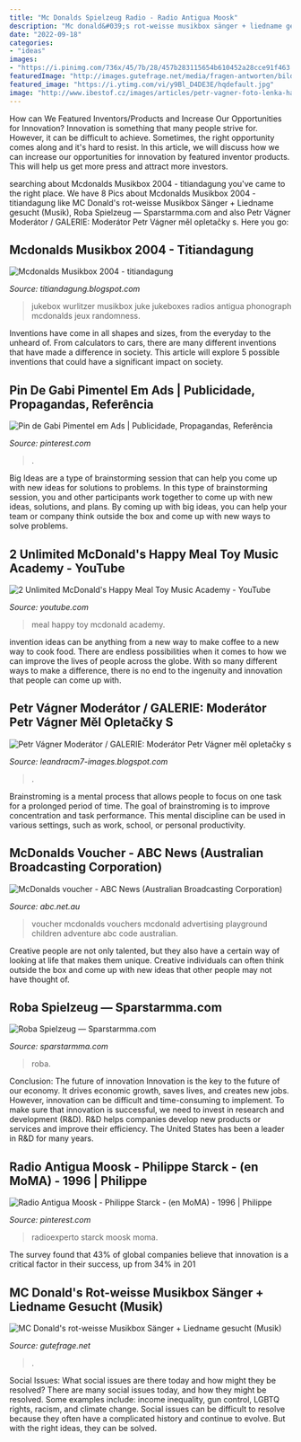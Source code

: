 ```yaml
---
title: "Mc Donalds Spielzeug Radio - Radio Antigua Moosk"
description: "Mc donald&#039;s rot-weisse musikbox sänger + liedname gesucht (musik)"
date: "2022-09-18"
categories:
- "ideas"
images:
- "https://i.pinimg.com/736x/45/7b/28/457b283115654b610452a28cce91f463.jpg"
featuredImage: "http://images.gutefrage.net/media/fragen-antworten/bilder/66801358/0_big.jpg"
featured_image: "https://i.ytimg.com/vi/y9Bl_D4DE3E/hqdefault.jpg"
image: "http://www.ibestof.cz/images/articles/petr-vagner-foto-lenka-hatasova12.jpg"
---
```



How can We Featured Inventors/Products and Increase Our Opportunities for Innovation?
Innovation is something that many people strive for. However, it can be difficult to achieve. Sometimes, the right opportunity comes along and it's hard to resist. In this article, we will discuss how we can increase our opportunities for innovation by featured inventor products. This will help us get more press and attract more investors.

	

		
searching about Mcdonalds Musikbox 2004 - titiandagung you've came to the right place. We have 8 Pics about Mcdonalds Musikbox 2004 - titiandagung like MC Donald&#039;s rot-weisse Musikbox Sänger + Liedname gesucht (Musik), Roba Spielzeug — Sparstarmma.com and also Petr Vágner Moderátor / GALERIE: Moderátor Petr Vágner měl opletačky s. Here you go:
		
    
## Mcdonalds Musikbox 2004 - Titiandagung

<img loading=lazy src="https://i.pinimg.com/originals/16/fc/22/16fc226f9ba79960523d1b93d8d17009.jpg" onerror="this.onerror=null;this.src='https://tse4.mm.bing.net/th?id=OIP.Av5S5kDGK7tpi_aQqF2ipwAAAA&amp;pid=15.1';" alt="Mcdonalds Musikbox 2004 - titiandagung">

_Source: titiandagung.blogspot.com_

>jukebox wurlitzer musikbox juke jukeboxes radios antigua phonograph mcdonalds jeux randomness. 

	

Inventions have come in all shapes and sizes, from the everyday to the unheard of. From calculators to cars, there are many different inventions that have made a difference in society. This article will explore 5 possible inventions that could have a significant impact on society.

    
## Pin De Gabi Pimentel Em Ads | Publicidade, Propagandas, Referência

<img loading=lazy src="https://i.pinimg.com/736x/45/7b/28/457b283115654b610452a28cce91f463.jpg" onerror="this.onerror=null;this.src='https://tse4.mm.bing.net/th?id=OIP.4BK7D7Rxktzu-o2rwEwYjwHaKb&amp;pid=15.1';" alt="Pin de Gabi Pimentel em Ads | Publicidade, Propagandas, Referência">

_Source: pinterest.com_

>. 

	

Big Ideas are a type of brainstorming session that can help you come up with new ideas for solutions to problems. In this type of brainstorming session, you and other participants work together to come up with new ideas, solutions, and plans. By coming up with big ideas, you can help your team or company think outside the box and come up with new ways to solve problems.

    
## 2 Unlimited McDonald&#039;s Happy Meal Toy Music Academy - YouTube

<img loading=lazy src="https://i.ytimg.com/vi/y9Bl_D4DE3E/hqdefault.jpg" onerror="this.onerror=null;this.src='https://tse4.mm.bing.net/th?id=OIP.Twg3oP0hW1dKs5YprpprxQHaFj&amp;pid=15.1';" alt="2 Unlimited McDonald&#039;s Happy Meal Toy Music Academy - YouTube">

_Source: youtube.com_

>meal happy toy mcdonald academy. 

	

invention ideas can be anything from a new way to make coffee to a new way to cook food. There are endless possibilities when it comes to how we can improve the lives of people across the globe. With so many different ways to make a difference, there is no end to the ingenuity and innovation that people can come up with.

    
## Petr Vágner Moderátor / GALERIE: Moderátor Petr Vágner Měl Opletačky S

<img loading=lazy src="http://www.ibestof.cz/images/articles/petr-vagner-foto-lenka-hatasova12.jpg" onerror="this.onerror=null;this.src='https://tse4.mm.bing.net/th?id=OIP.XbrVAObDP4_yP1sw1pw6jgHaLH&amp;pid=15.1';" alt="Petr Vágner Moderátor / GALERIE: Moderátor Petr Vágner měl opletačky s">

_Source: leandracm7-images.blogspot.com_

>. 

	

Brainstroming is a mental process that allows people to focus on one task for a prolonged period of time. The goal of brainstroming is to improve concentration and task performance. This mental discipline can be used in various settings, such as work, school, or personal productivity.

    
## McDonalds Voucher - ABC News (Australian Broadcasting Corporation)

<img loading=lazy src="http://www.abc.net.au/news/image/5636644-3x2-940x627.jpg" onerror="this.onerror=null;this.src='https://tse3.mm.bing.net/th?id=OIP.Sh9X68G9TPHnDPeIU3zBGAEsDI&amp;pid=15.1';" alt="McDonalds voucher - ABC News (Australian Broadcasting Corporation)">

_Source: abc.net.au_

>voucher mcdonalds vouchers mcdonald advertising playground children adventure abc code australian. 

	

Creative people are not only talented, but they also have a certain way of looking at life that makes them unique. Creative individuals can often think outside the box and come up with new ideas that other people may not have thought of.

    
## Roba Spielzeug — Sparstarmma.com

<img loading=lazy src="https://i0.wp.com/static.mattonito.com/img/products/5142/dc028d12-2174-40b5-b5c2-d4a78d1f97a9.jpg?w=2048&amp;strip=all" onerror="this.onerror=null;this.src='https://tse2.mm.bing.net/th?id=OIP.-2uInrUVjISrufrp3bQX9AHaHv&amp;pid=15.1';" alt="Roba Spielzeug — Sparstarmma.com">

_Source: sparstarmma.com_

>roba. 

	

Conclusion: The future of innovation
Innovation is the key to the future of our economy. It drives economic growth, saves lives, and creates new jobs. However, innovation can be difficult and time-consuming to implement. To make sure that innovation is successful, we need to invest in research and development (R&D). R&D helps companies develop new products or services and improve their efficiency.
The United States has been a leader in R&D for many years.

    
## Radio Antigua Moosk - Philippe Starck - (en MoMA) - 1996 | Philippe

<img loading=lazy src="https://i.pinimg.com/originals/6e/55/93/6e55934dfb89d1c405de05666893c437.png" onerror="this.onerror=null;this.src='https://tse3.mm.bing.net/th?id=OIP.FA8lpFnsY4E_t57l1QZ0eQAAAA&amp;pid=15.1';" alt="Radio Antigua Moosk - Philippe Starck - (en MoMA) - 1996 | Philippe">

_Source: pinterest.com_

>radioexperto starck moosk moma. 

	

The survey found that 43% of global companies believe that innovation is a critical factor in their success, up from 34% in 201
    
## MC Donald&#039;s Rot-weisse Musikbox Sänger + Liedname Gesucht (Musik)

<img loading=lazy src="http://images.gutefrage.net/media/fragen-antworten/bilder/66801358/0_big.jpg" onerror="this.onerror=null;this.src='https://tse4.mm.bing.net/th?id=OIP.y4BmrRCVHGhmHZhgt1Y-DAHaFN&amp;pid=15.1';" alt="MC Donald&#039;s rot-weisse Musikbox Sänger + Liedname gesucht (Musik)">

_Source: gutefrage.net_

>. 

	

Social Issues: What social issues are there today and how might they be resolved?
There are many social issues today, and how they might be resolved. Some examples include: income inequality, gun control, LGBTQ rights, racism, and climate change. Social issues can be difficult to resolve because they often have a complicated history and continue to evolve. But with the right ideas, they can be solved.

